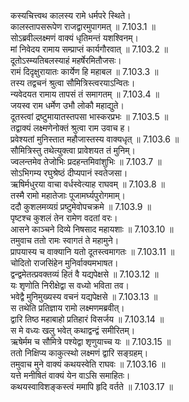 

  
कस्यचित्त्वथ कालस्य रामे धर्मपरे स्थिते।  
कालस्तापसरूपेण राजद्वारमुपागमत् ॥ 7.103.1 ॥   
सोऽब्रवील्लक्ष्मणं वाक्यं धृतिमन्तं यशश्विनम्।  
मां निवेदय रामाय सम्प्राप्तं कार्यगौरवात् ॥ 7.103.2 ॥   
दूतोऽस्म्यतिबलस्याहं महर्षेरमितौजसः।  
रामं दिदृक्षुरायातः कार्येण हि महाबल ॥ 7.103.3 ॥   
तस्य तद्वचनं श्रुत्वा सौमित्रिस्त्वरयाऽन्वितः।  
न्यवेदयत रामाय तापसं तं समागतम् ॥ 7.103.4 ॥   
जयस्व राम धर्मेण उभौ लोकौ महाद्युते।  
दूतस्त्वां द्रष्टुमायातस्तपसा भास्करप्रभः ॥ 7.103.5 ॥   
तद्वाक्यं लक्ष्मणेनोक्तं श्रुत्वा राम उवाच ह।  
प्रवेश्यतां मुनिस्तात महौजास्तस्य वाक्यधृत् ॥ 7.103.6 ॥   
सौमित्रिस्तु तथेत्युक्त्वा प्रावेशयत तं मुनिम्।  
ज्वलन्तमेव तेजोभिः प्रदहन्तमिवांशुभिः ॥ 7.103.7 ॥   
सोऽभिगम्य रघुश्रेष्ठं दीप्यपानं स्वतेजसा।  
ऋषिर्मधुरया वाचा वर्धस्वेत्याह राघवम् ॥ 7.103.8 ॥   
तस्मै रामो महातेजाः पूजामर्घ्यपुरोगमाम्।  
ददौ कुशलमव्यग्रं प्रष्टुमेवोपचक्रमे ॥ 7.103.9 ॥   
पृष्टश्च कुशलं तेन रामेण वदतां वरः।  
आसने काञ्चने दिव्ये निषसाद महायशाः ॥ 7.103.10 ॥   
तमुवाच ततो रामः स्वागतं ते महामुने।  
प्रापयास्य च वाक्यानि यतो दूतस्त्वमागतः ॥ 7.103.11 ॥   
चोदितो राजसिंहेन मुनिर्वाक्यमभाषत।  
द्वन्द्वमेतत्प्रवक्तव्यं हितं वै यद्यपेक्षसे ॥ 7.103.12 ॥   
यः शृणोति निरीक्षेद्वा स वध्यो भविता तव।  
भवेद्वै मुनिमुख्यस्य वचनं यद्यपेक्षसे ॥ 7.103.13 ॥   
स तथेति प्रतिज्ञाय रामो लक्ष्मणमब्रवीत्।  
द्वारि तिष्ठ महाबाहो प्रतिहारं विसर्जय ॥ 7.103.14 ॥   
स मे वध्यः खलु भवेत् कथाद्वन्द्वं समीरितम्।  
ऋषेर्मम च सौमित्रे पश्येद्वा शृणुयाच्च यः ॥ 7.103.15 ॥   
ततो निक्षिप्य काकुत्स्थो लक्ष्मणं द्वारि सङ्ग्रहम्।  
तमुवाच मुने वाक्यं कथयस्वेति राघवः ॥ 7.103.16 ॥   
यत्ते मनीषितं वाक्यं येन वाऽसि समाहितः।  
कथयस्वाविशङ्कस्त्वं ममापि हृदि वर्तते ॥ 7.103.17 ॥   
